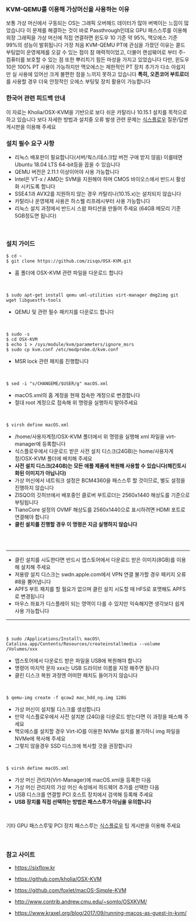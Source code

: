 ### KVM-QEMU를 이용해 가상머신을 사용하는 이유

보통 가상 머신에서 구동되는 OS는 그래픽 오버헤드 데이터가 많아 버벅이는 느낌이 많았습니다 이 문제를 해결하는 것이 바로 Passthrough인데요 
GPU 패스스루를 이용해 외장 그래픽을 가상 머신에 직접 연결하면 윈도우 10 기준 약 95%, 맥오에스 기준 99%의 성능이 발휘됩니다
가장 처음 KVM-QEMU PT에 관심을 가졌던 이유는 콜드 부팅없이 운영체제를 오갈 수 있는 점이 참 매력적이었고, 더불어 랜섬웨어로 부터 주-컴퓨터를 보호할 수 있는 점 또한 뿌리치기 힘든 마성을 가지고 있었습니다 다만, 윈도우 10은 100% PT 사용이 가능하지만 맥오에스는 제한적인 PT 장치 추가가 다소 아쉽지만 실 사용에 있어선 크게 불편한 점을 느끼지 못하고 있습니다 **특히, 오픈코어 부트로더**를 사용할 경우 더욱 안정적인 오에스 부팅및 장치 활용이 가능합니다
<br/>

### 한국어 관련 피드백 안내

이 자료는 Kholia/OSX-KVM을 기반으로 보다 쉬운 카탈리나 10.15.1 설치를 목적으로 하고 있습니다
보다 자세한 방법과 설치중 오류 발생 관련 문제는 [식스플로우](https://sixflow.kr) 질문/답변 게시판을 이용해 주세요
<br/>

### 설치 필수 요구 사항

* 리눅스 배포판이 필요합니다(서버/웍스/데스크탑 버전 구애 받지 않음) 이를테면 Ubuntu 18.04 LTS 64-bit등을 꼽을 수 있습니다
* QEMU 버전은 2.11.1 이상이어야 사용 가능합니다
* Intel은 VT-x / AMD는 SVM을 지원해야 하며 CMOS 바이오스에서 반드시 활성화 시키도록 합니다
* SSE4.1과 AVX2를 지원하지 않는 경우 카탈리나(10.15.x)는 설치되지 않습니다
* 카탈리나 운영체제 사용은 하스웰 리프레시부터 사용 가능합니다
* 리눅스 설치 과정에서 반드시 스왑 파티션을 만들어 주세요 (64GB 메모리 기준 5GB정도면 됩니다)
<br/>

### 설치 가이드

```
$ cd ~
$ git clone https://github.com/zisqo/OSX-KVM.git
```
* 홈 폴더에 OSX-KVM 관련 파일을 다운로드 합니다
<br/>

```
$ sudo apt-get install qemu uml-utilities virt-manager dmg2img git wget libguestfs-tools
```
* QEMU 및 관련 필수 패키지를 다운로드 합니다
<br/>

```
$ sudo -s
$ cd OSX-KVM
$ echo 1 > /sys/module/kvm/parameters/ignore_msrs
$ sudo cp kvm.conf /etc/modprobe.d/kvm.conf
```
* MSR lock 관련 패치를 진행합니다
<br/>

```
$ sed -i "s/CHANGEME/$USER/g" macOS.xml
```
* macOS.xml의 홈 계정을 현재 접속한 계정으로 변경합니다
* 절대 root 계정으로 접속해 위 명령을 실행하지 말아주세요
<br/>

```
$ virsh define macOS.xml
```
* /home/사용자계정/OSX-KVM 폴더에서 위 명령을 실행해 xml 파일을 virt-manager에 등록합니다
* 식스플로우에서 다운로드 받은 사전 설치 디스크(24GB)는 home/사용자계정/OSX-KVM 폴더에 배치해 주세요
* **사전 설치 디스크(24GB)는 모든 애플 제품에 복원해 사용할 수 있습니다(해킨토시화된 이미지가 아닙니다)**
* 가상 머신에서 네트워크 설정은 BCM4360을 패스스루 할 것이므로, 별도 설정을 진행하지 않습니다
* ZISQO의 깃허브에서 배포중인 클로버 부트로더는 2560x1440 해상도를 기준으로 부팅됩니다
* TianoCore 설정의 OVMF 해상도를 2560x1440으로 표시하려면 HDMI 포트로 연결해야 합니다
* **클린 설치를 진행할 경우 이 명령은 지금 실행하지 않습니다**
<br/>
<br/>

___
* 클린 설치를 시도한다면 반드시 앱스토어에서 다운로드 받은 이미지(8GB)를 이용해 설치해 주세요
* 저용량 설치 디스크는 swdn.apple.com에서 VPN 연결 불가할 경우 패키지 오류#8을 뿜어냅니다
* APFS 부트 패치를 할 필요가 없으며 클린 설치 시도할 때 HFS로 포맷해도 APFS로 변경됩니다
*  마우스 좌표가 디스플레이 되는 영역이 다를 수 있지만 익숙해지면 생각보다 쉽게 사용 가능합니다
___
<br/>

```
$ sudo /Applications/Install\ macOS\ Catalina.app/Contents/Resources/createinstallmedia --volume /Volumes/xxx
```
* 앱스토어에서 다운로드 받은 파일을 USB에 복원해야 합니다
* 명령어 마지막 문자 xxx는 USB 드라이브 이름을 지정 해주면 됩니다
* 클린 디스크 복원 과정엔 어떠한 패치도 들어가지 않습니다
<br/>

```
$ qemu-img create -f qcow2 mac_hdd_ng.img 128G
```
* 가상 머신이 설치될 디스크를 생성합니다
* 만약 식스플로우에서 사전 설치본 (24G)을 다운로드 받는다면 이 과정을 패스해 주세요
* 맥오에스를 설치할 경우 Virt-IO를 이용한 NVMe 설치를 불가하니 img 파일을 NVMe에 복사해 주세요
* 그렇지 않을경우 SSD 디스크에 복사할 것을 권장합니다
<br/>

```
$ virsh define macOS.xml
```
* 가상 머신 관리자(Virt-Manager)에 macOS.xml을 등록한 다음
* 가상 머신 관리자의 가상 머신 속성에서 하드웨어 추가를 선택한 다음
* USB 디스크를 연결할 PCI 호스트 장치에서 검색해 등록해 주세요
* **USB 장치를 직접 선택하는 방법은 패스스루가 아님을 유의합니다**
<br/>

기타 GPU 패스스루및 PCI 장치 패스스루는 [식스플로우](https://sixflow.kr) 팁 게시판을 이용해 주세요
<br/>
<br/>
<br/>

### 참고 사이트

* https://sixflow.kr

* https://github.com/kholia/OSX-KVM

* https://github.com/foxlet/macOS-Simple-KVM

* http://www.contrib.andrew.cmu.edu/~somlo/OSXKVM/

* https://www.kraxel.org/blog/2017/09/running-macos-as-guest-in-kvm/

